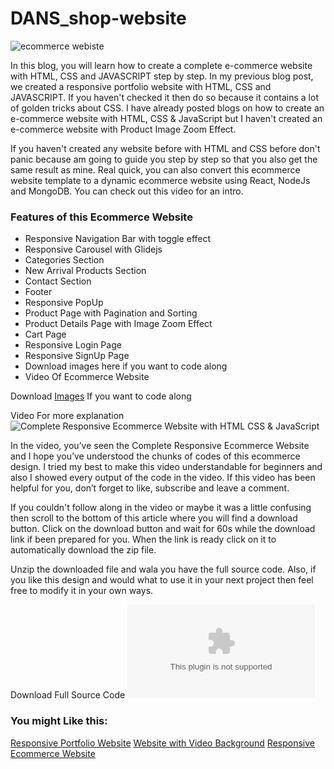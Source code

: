 # DANS_shop-website
![ecommerce webiste](https://raw.githubusercontent.com/ziddahedem/LC09-ecommerce-website/master/images/lc09-ecommerce%20website.jpg)

In this blog, you will learn how to create a complete e-commerce website with HTML, CSS and JAVASCRIPT step by step. In my previous blog post, we created a responsive portfolio website with HTML, CSS and JAVASCRIPT. If you haven't checked it then do so because it contains a lot of golden tricks about CSS. I have already posted blogs on how to create an e-commerce website with HTML, CSS & JavaScript but I haven't created an e-commerce website with Product Image Zoom Effect.

If you haven't created any website before with HTML and CSS before don't panic because am going to guide you step by step so that you also get the same result as mine. Real quick, you can also convert this ecommerce website template to a dynamic ecommerce website using React, NodeJs and MongoDB. You can check out this video for an intro.

### Features of this Ecommerce Website

- Responsive Navigation Bar with toggle effect
- Responsive Carousel with Glidejs
- Categories Section
- New Arrival Products Section
- Contact Section
- Footer
- Responsive PopUp
- Product Page with Pagination and Sorting
- Product Details Page with Image Zoom Effect
- Cart Page
- Responsive Login Page
- Responsive SignUp Page
- Download images here if you want to code along
- Video Of Ecommerce Website

Download [Images](https://www.wpcodevo.com) If you want to code along

Video For more explanation
![Complete Responsive Ecommerce Website with HTML CSS & JavaScript](https://youtu.be/KQ9vrkcbkic)

In the video, you’ve seen the Complete Responsive Ecommerce Website and I hope you’ve understood the chunks of codes of this ecommerce design. I tried my best to make this video understandable for beginners and also I showed every output of the code in the video. If this video has been helpful for you, don’t forget to like, subscribe and leave a comment.

If you couldn't follow along in the video or maybe it was a little confusing then scroll to the bottom of this article where you will find a download button. Click on the download button and wait for 60s while the download link if been prepared for you. When the link is ready click on it to automatically download the zip file.

Unzip the downloaded file and wala you have the full source code. Also, if you like this design and would what to use it in your next project then feel free to modify it in your own ways.

Download Full Source Code ![codevo website](www.wpcodevo.com)

### You might Like this:

[Responsive Portfolio Website](https://www.wpcodevo.com/blogs/create-responsive-personal-portfolio-website-using-html-css-and-javascript-2021-or-tutorial)
[Website with Video Background](https://www.wpcodevo.com/blogs/how-to-make-website-with-a-background-video-using-html-css-and-javascript-or-step-by-step)
[Responsive Ecommerce Website](https://www.wpcodevo.com/blogs/responsive-ecommerce-website-using-html-css-javascript)

